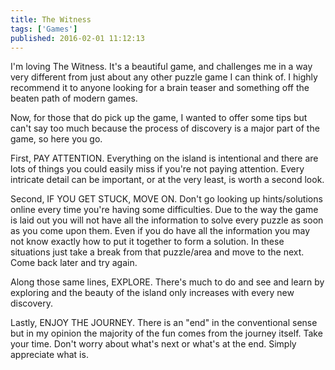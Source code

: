 ```yaml
---
title: The Witness
tags: ['Games']
published: 2016-02-01 11:12:13
---
```


I'm loving The Witness. It's a beautiful game, and challenges me in a way very
different from just about any other puzzle game I can think of. I highly
recommend it to anyone looking for a brain teaser and something off the beaten
path of modern games.

Now, for those that do pick up the game, I wanted to offer some tips but can't
say too much because the process of discovery is a major part of the game, so
here you go.

First, PAY ATTENTION. Everything on the island is intentional and there are lots
of things you could easily miss if you're not paying attention. Every intricate
detail can be important, or at the very least, is worth a second look.

Second, IF YOU GET STUCK, MOVE ON. Don't go looking up hints/solutions online
every time you're having some difficulties. Due to the way the game is laid out
you will not have all the information to solve every puzzle as soon as you come
upon them. Even if you do have all the information you may not know exactly how
to put it together to form a solution. In these situations just take a break
from that puzzle/area and move to the next. Come back later and try again.

Along those same lines, EXPLORE. There's much to do and see and learn by
exploring and the beauty of the island only increases with every new discovery.

Lastly, ENJOY THE JOURNEY. There is an "end" in the conventional sense but in my
opinion the majority of the fun comes from the journey itself. Take your time.
Don't worry about what's next or what's at the end. Simply appreciate what is.
